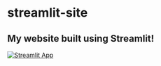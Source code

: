 # streamlit-site

## My website built using Streamlit!

[![Streamlit App](https://static.streamlit.io/badges/streamlit_badge_black_white.svg)](https://share.streamlit.io/kadenmc/streamlit-site/main)
